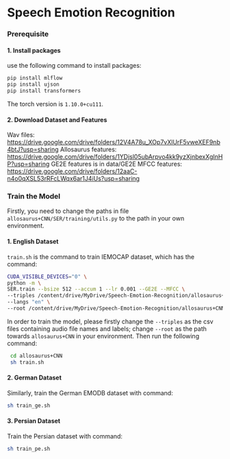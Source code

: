 # Speech Emotion Recognition

### Prerequisite

#### 1. Install packages
use the following command to install packages:

```sh
pip install mlflow
pip install ujson
pip install transformers
```
The torch version is `1.10.0+cu111`.

#### 2. Download Dataset and Features

Wav files: https://drive.google.com/drive/folders/12V4A78u_XOp7vXlUrF5vweXEF9nb4btJ?usp=sharing
Allosaurus features: https://drive.google.com/drive/folders/1YDjsl05ubArpvo4kk9yzXjnbexXgInHP?usp=sharing
GE2E features is in data/GE2E
MFCC features: https://drive.google.com/drive/folders/12aaC-n4o0qXSL53rRFcLWqx6ar1J4iUs?usp=sharing


### Train the Model
Firstly, you need to change the paths in file `allosaurus+CNN/SER/training/utils.py` to the path in your own environment.

#### 1. English Dataset

`train.sh` is the command to train IEMOCAP dataset, which has the command:
```sh
CUDA_VISIBLE_DEVICES="0" \
python -m \
SER.train --bsize 512 --accum 1 --lr 0.001 --GE2E --MFCC \
--triples /content/drive/MyDrive/Speech-Emotion-Recognition/allosaurus+CNN/iemocap/_iemocap_03F.train.csv \
--langs "en" \
--root /content/drive/MyDrive/Speech-Emotion-Recognition/allosaurus+CNN/ --experiment MSMARCO-psg --run msmarco.psg.rronly --maxsteps 20000
```

In order to train the model, please firstly change the `--triples` as the csv files containing audio file names and labels; change `--root` as the path towards `allosaurus+CNN` in your environment. Then run the following command:

```sh
 cd allosaurus+CNN
 sh train.sh
```

#### 2. German Dataset
Similarly, train the German EMODB dataset with command:
```sh
sh train_ge.sh
```

#### 3. Persian Dataset
Train the Persian dataset with command:
```sh
sh train_pe.sh
```
